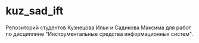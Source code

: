 # kuz_sad_ift
Репозиторий студентов Кузнецова Ильи и Садикова Максима для работ по дисциплине "Инструментальные средства информационных систем".
